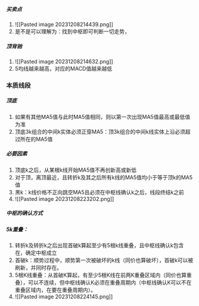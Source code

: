 ##### 买卖点
1. ![[Pasted image 20231208214439.png]]
2. 是不是可以理解为：找到中枢即可判断一切走势，
##### 顶背驰
1. ![[Pasted image 20231208214632.png]]
2. 5均线越来越高，对应的MACD值越来越低
### 本质线段
##### 顶底
1. 如果有其他MA5值与此时MA5值相同，则以第一次出现MA5值最高或最低值为准
2. 顶底3k组合的中间k实体必须正穿MA5：顶3k组合的中间k线实体上沿必须超过所在的MA5值
##### 必要因素
1. 顶底k之后，从某根k线开始MA5值不再创新高或新低
2. 对于顶，离顶最近，且转折k及其之后所有k线的MA5值均小于等于顶k的MA5值
3. 黑k：k线价格不正向跳空MA5且必须在中枢线确认k之后，线段终结k之前
4. ![[Pasted image 20231208223202.png]]
##### 中枢的确认方式
##### 5k重叠：
1. 转折k及转折k之后出现首破k算起至少有5根k线重叠，且中枢线确认k包含在，确定中枢成立
2. 首破k：顺势过程中，顺势第一次被破坏的k线（同价也算破坏），首破k可以被刷新，并同时存在。
3. 5根K线重叠：从首破K算起，有至少5根K线在前两K重叠区域内（同价也算重叠），可以不连续，但中枢线确认K必须在重叠周期内（中枢线确认K可以不在重叠区域内，在要在重叠周期内）。
4. ![[Pasted image 20231208224145.png]]
